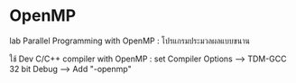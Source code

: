 # OpenMP
lab Parallel Programming with OpenMP : โปรแกรมประมวลผลแบบขนาน

ใช้ Dev C/C++ compiler with OpenMP : set Compiler Options --> TDM-GCC 32 bit Debug --> Add "-openmp"
